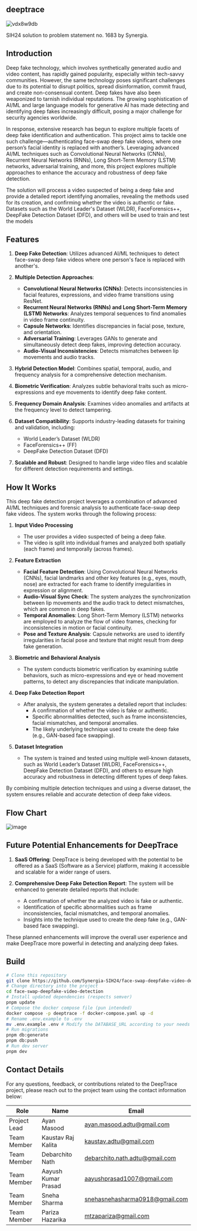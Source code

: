 ## deeptrace

![vdx8w9db](https://github.com/user-attachments/assets/5aa6640f-b680-4f2f-89ee-f449527dc4be)




SIH24 solution to problem statement no. 1683 by Synergia.

## Introduction

Deep fake technology, which involves synthetically generated audio and video content, has rapidly gained popularity, especially within tech-savvy communities. However, the same technology poses significant challenges due to its potential to disrupt politics, spread disinformation, commit fraud, and create non-consensual content. Deep fakes have also been weaponized to tarnish individual reputations. The growing sophistication of AI/ML and large language models for generative AI has made detecting and identifying deep fakes increasingly difficult, posing a major challenge for security agencies worldwide.

In response, extensive research has begun to explore multiple facets of deep fake identification and authentication. This project aims to tackle one such challenge—authenticating face-swap deep fake videos, where one person’s facial identity is replaced with another’s. Leveraging advanced AI/ML techniques such as Convolutional Neural Networks (CNNs), Recurrent Neural Networks (RNNs), Long Short-Term Memory (LSTM) networks, adversarial training, and more, this project explores multiple approaches to enhance the accuracy and robustness of deep fake detection.

The solution will process a video suspected of being a deep fake and provide a detailed report identifying anomalies, revealing the methods used for its creation, and confirming whether the video is authentic or fake. Datasets such as the World Leader's Dataset (WLDR), FaceForensics++, DeepFake Detection Dataset (DFD), and others will be used to train and test the models

## Features

1. **Deep Fake Detection**: Utilizes advanced AI/ML techniques to detect face-swap deep fake videos where one person's face is replaced with another's.
   
2. **Multiple Detection Approaches**:
   - **Convolutional Neural Networks (CNNs)**: Detects inconsistencies in facial features, expressions, and video frame transitions using ResNet.
   - **Recurrent Neural Networks (RNNs) and Long Short-Term Memory (LSTM) Networks**: Analyzes temporal sequences to find anomalies in video frame continuity.
   - **Capsule Networks**: Identifies discrepancies in facial pose, texture, and orientation.
   - **Adversarial Training**: Leverages GANs to generate and simultaneously detect deep fakes, improving detection accuracy.
   - **Audio-Visual Inconsistencies**: Detects mismatches between lip movements and audio tracks.

3. **Hybrid Detection Model**: Combines spatial, temporal, audio, and frequency analysis for a comprehensive detection mechanism.

4. **Biometric Verification**: Analyzes subtle behavioral traits such as micro-expressions and eye movements to identify deep fake content.

5. **Frequency Domain Analysis**: Examines video anomalies and artifacts at the frequency level to detect tampering.

6. **Dataset Compatibility**: Supports industry-leading datasets for training and validation, including:
   - World Leader’s Dataset (WLDR)
   - FaceForensics++ (FF)
   - DeepFake Detection Dataset (DFD)

7. **Scalable and Robust**: Designed to handle large  video files and scalable for different detection requirements and settings.

## How It Works

This deep fake detection project leverages a combination of advanced AI/ML techniques and forensic analysis to authenticate face-swap deep fake videos. The system works through the following process:

1. **Input Video Processing**
   - The user provides a video suspected of being a deep fake.
   - The video is split into individual frames and analyzed both spatially (each frame) and temporally (across frames).

2. **Feature Extraction**
   - **Facial Feature Detection**: Using Convolutional Neural Networks (CNNs), facial landmarks and other key features (e.g., eyes, mouth, nose) are extracted for each frame to identify irregularities in expression or alignment.
   - **Audio-Visual Sync Check**: The system analyzes the synchronization between lip movements and the audio track to detect mismatches, which are common in deep fakes.
   - **Temporal Anomalies**: Long Short-Term Memory (LSTM) networks are employed to analyze the flow of video frames, checking for inconsistencies in motion or facial continuity.
   - **Pose and Texture Analysis**: Capsule networks are used to identify irregularities in facial pose and texture that might result from deep fake generation.

3. **Biometric and Behavioral Analysis**
   - The system conducts biometric verification by examining subtle behaviors, such as micro-expressions and eye or head movement patterns, to detect any discrepancies that indicate manipulation.

4. **Deep Fake Detection Report**
   - After analysis, the system generates a detailed report that includes:
     - A confirmation of whether the video is fake or authentic.
     - Specific abnormalities detected, such as frame inconsistencies, facial mismatches, and temporal anomalies.
     - The likely underlying technique used to create the deep fake (e.g., GAN-based face swapping).

5. **Dataset Integration**
   - The system is trained and tested using multiple well-known datasets, such as World Leader’s Dataset (WLDR), FaceForensics++, DeepFake Detection Dataset (DFD), and others to ensure high accuracy and robustness in detecting different types of deep fakes.

By combining multiple detection techniques and using a diverse dataset, the system ensures reliable and accurate detection of deep fake videos.

## Flow Chart 

![image](https://github.com/user-attachments/assets/cc76ccf2-e670-4e22-8738-0333cfda14f5)

## Future Potential Enhancements for DeepTrace

1. **SaaS Offering**: DeepTrace is being developed with the potential to be offered as a SaaS (Software as a Service) platform, making it accessible and scalable for a wider range of users.

2. **Comprehensive Deep Fake Detection Report**: The system will be enhanced to generate detailed reports that include:
   - A confirmation of whether the analyzed video is fake or authentic.
   - Identification of specific abnormalities such as frame inconsistencies, facial mismatches, and temporal anomalies.
   - Insights into the technique used to create the deep fake (e.g., GAN-based face swapping).

These planned enhancements will improve the overall user experience and make DeepTrace more powerful in detecting and analyzing deep fakes.

## Build

```bash
# Clone this repository
git clone https://github.com/Synergia-SIH24/face-swap-deepfake-video-detection.git
# Change directory into the project
cd face-swap-deepfake-video-detection
# Install updated dependencies (respects semver)
pnpm update
# Compose the docker compose file (pun intended)
docker compose -p deeptrace -f docker-compose.yaml up -d
# Rename .env.example to .env
mv .env.example .env # Modify the DATABASE_URL according to your needs
# Run migrations
pnpm db:generate
pnpm db:push
# Run dev server
pnpm dev
```

## Contact Details

For any questions, feedback, or contributions related to the DeepTrace project, please reach out to the project team using the contact information below:

| Role          | Name                | Email                           |
|---------------|---------------------|---------------------------------|
| Project Lead  | Ayan Masood         | ayan.masood.adtu@gmail.com      |
| Team Member   | Kaustav Raj Kalita  | kaustav.adtu@gmail.com          |
| Team Member   | Debarchito Nath     | debarchito.nath.adtu@gmail.com  |
| Team Member   | Aayush Kumar Prasad | aayushprasad1007@gmail.com      |
| Team Member   | Sneha Sharma        | snehasnehasharma0918@gmail.com  |
| Team Member   | Pariza Hazarika     | mtzapariza@gmail.com            |
